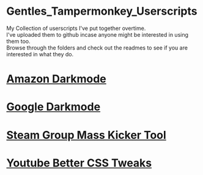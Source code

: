 # Gentles_Tampermonkey_Userscripts
My Collection of userscripts I've put together overtime. 
<br>
I've uploaded them to github incase anyone might be interested in using them too.
<br>
Browse through the folders and check out the readmes to see if you are interested in what they do.
<br>

# [Amazon Darkmode](https://github.com/GentlePuppet/Gentles_Tampermonkey_Userscripts/tree/main/Amazon%20Darkmode)


# [Google Darkmode](https://github.com/GentlePuppet/Gentles_Tampermonkey_Userscripts/tree/main/Google%20Darkmode)


# [Steam Group Mass Kicker Tool](https://github.com/GentlePuppet/Gentles_Tampermonkey_Userscripts/tree/main/Steam%20Group%20Mass%20Kicker)


# [Youtube Better CSS Tweaks](https://github.com/GentlePuppet/Gentles_Tampermonkey_Userscripts/tree/main/Youtube%20Better%20CSS%20Tweaks)
